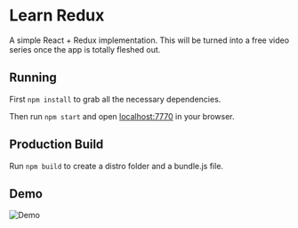 # Learn Redux

A simple React + Redux implementation. This will be turned into a free video series once the app is totally fleshed out.

## Running

First `npm install` to grab all the necessary dependencies. 

Then run `npm start` and open <localhost:7770> in your browser.

## Production Build

Run `npm build` to create a distro folder and a bundle.js file.


## Demo

![Demo](https://user-images.githubusercontent.com/26763021/34572137-7ff1bf40-f168-11e7-9740-92385490fb0d.gif)
